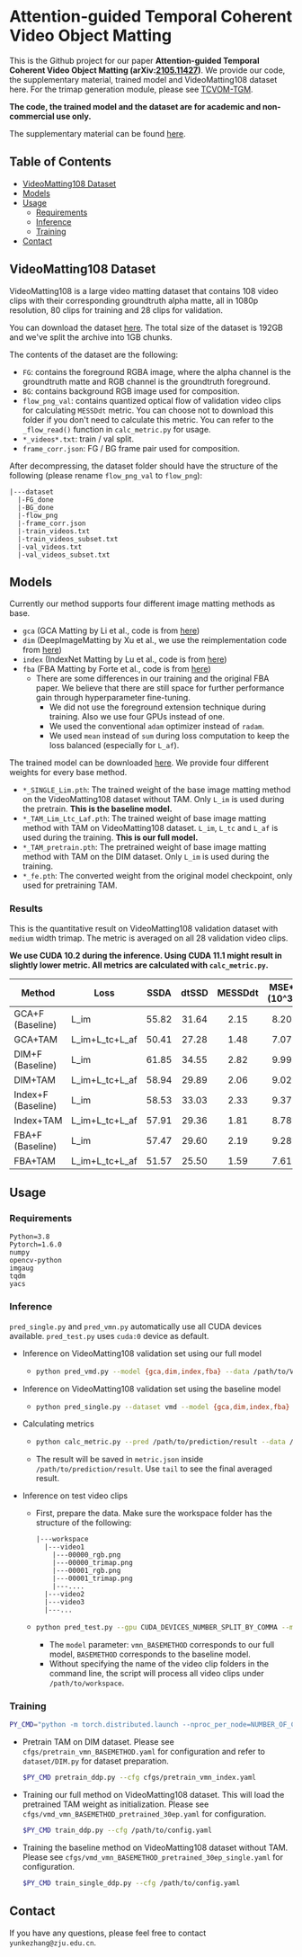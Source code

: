 # Attention-guided Temporal Coherent Video Object Matting

This is the Github project for our paper **Attention-guided Temporal Coherent Video Object Matting (arXiv:[2105.11427](https://arxiv.org/abs/2105.11427))**. We provide our code, the supplementary material, trained model and VideoMatting108 dataset here. For the trimap generation module, please see [TCVOM-TGM](https://github.com/yunkezhang/TCVOM-TGM).

**The code, the trained model and the dataset are for academic and non-commercial use only.**

The supplementary material can be found [here](https://1drv.ms/u/s!AuG441T6ysq5hWkSjlb29FSdM0Sc?e=LOCAHA).


## Table of Contents
  - [VideoMatting108 Dataset](#videomatting108-dataset)
  - [Models](#models)
  - [Usage](#usage)
    * [Requirements](#requirements)
    * [Inference](#inference)
    * [Training](#training)
  - [Contact](#contact)

## VideoMatting108 Dataset

VideoMatting108 is a large video matting dataset that contains 108 video clips with their corresponding groundtruth alpha matte, all in 1080p resolution, 80 clips for training and 28 clips for validation.

You can download the dataset [here](https://1drv.ms/u/s!AuG441T6ysq5g3pP5iTyOMRwUBDy?e=MdorID). The total size of the dataset is 192GB and we've split the archive into 1GB chunks.

The contents of the dataset are the following:

* ``FG``: contains the foreground RGBA image, where the alpha channel is the groundtruth matte and RGB channel is the groundtruth foreground.
* ``BG``: contains background RGB image used for composition.
* ``flow_png_val``: contains quantized optical flow of validation video clips for calculating ``MESSDdt`` metric. You can choose not to download this folder if you don't need to calculate this metric. You can refer to the `_flow_read()` function in `calc_metric.py` for usage.
* `*_videos*.txt`: train / val split.
* ``frame_corr.json``: FG / BG frame pair used for composition.

After decompressing, the dataset folder should have the structure of the following (please rename `flow_png_val` to `flow_png`):

```
|---dataset
  |-FG_done
  |-BG_done
  |-flow_png
  |-frame_corr.json
  |-train_videos.txt
  |-train_videos_subset.txt
  |-val_videos.txt
  |-val_videos_subset.txt
```

## Models

Currently our method supports four different image matting methods as base.

* `gca` (GCA Matting by Li et al., code is from [here](https://github.com/Yaoyi-Li/GCA-Matting))
* `dim` (DeepImageMatting by Xu et al., we use the reimplementation code from [here](https://github.com/poppinace/indexnet_matting))
* `index` (IndexNet Matting by Lu et al., code is from [here](https://github.com/poppinace/indexnet_matting))
* `fba` (FBA Matting by Forte et al., code is from [here](https://github.com/MarcoForte/FBA_Matting))
  * There are some differences in our training and the original FBA paper. We believe that there are still space for further performance gain through hyperparameter fine-tuning.
    * We did not use the foreground extension technique during training. Also we use four GPUs instead of one.
    * We used the conventional ``adam`` optimizer instead of ``radam``.
    * We used ``mean`` instead of ``sum`` during loss computation to keep the loss balanced (especially for `L_af`). 

The trained model can be downloaded [here](https://1drv.ms/u/s!AuG441T6ysq5hVLpbkAvbMaDNDmo?e=59i7f7). We provide four different weights for every base method.

* `*_SINGLE_Lim.pth`: The trained weight of the base image matting method on the VideoMatting108 dataset without TAM. Only `L_im` is used during the pretrain. **This is the baseline model.**
* `*_TAM_Lim_Ltc_Laf.pth`: The trained weight of base image matting method with TAM on VideoMatting108 dataset. `L_im`, `L_tc` and `L_af` is used during the training. **This is our full model.**
* `*_TAM_pretrain.pth`: The pretrained weight of base image matting method with TAM on the DIM dataset. Only `L_im` is used during the training.
* ``*_fe.pth``: The converted weight from the original model checkpoint, only used for pretraining TAM.

### Results

This is the quantitative result on VideoMatting108 validation dataset with `medium` width trimap. The metric is averaged on all 28 validation video clips.

**We use CUDA 10.2 during the inference. Using CUDA 11.1 might result in slightly lower metric. All metrics are calculated with ``calc_metric.py``.**

| Method             | Loss           | SSDA  | dtSSD | MESSDdt | MSE*(10^3) | mSAD  |
| ------------------ | -------------- | :---: | :---: | :-----: | :--------: | :---: |
| GCA+F (Baseline)   | L_im           | 55.82 | 31.64 |  2.15   |    8.20    | 40.85 |
| GCA+TAM            | L_im+L_tc+L_af | 50.41 | 27.28 |  1.48   |    7.07    | 37.65 |
| DIM+F (Baseline)   | L_im           | 61.85 | 34.55 |  2.82   |    9.99    | 44.38 |
| DIM+TAM            | L_im+L_tc+L_af | 58.94 | 29.89 |  2.06   |    9.02    | 43.28 |
| Index+F (Baseline) | L_im           | 58.53 | 33.03 |  2.33   |    9.37    | 43.53 |
| Index+TAM          | L_im+L_tc+L_af | 57.91 | 29.36 |  1.81   |    8.78    | 43.17 |
| FBA+F (Baseline)   | L_im           | 57.47 | 29.60 |  2.19   |    9.28    | 40.57 |
| FBA+TAM            | L_im+L_tc+L_af | 51.57 | 25.50 |  1.59   |    7.61    | 37.24 |

## Usage

### Requirements

```
Python=3.8
Pytorch=1.6.0
numpy
opencv-python
imgaug
tqdm
yacs
```

### Inference

`pred_single.py` and `pred_vmn.py` automatically use all CUDA devices available. `pred_test.py` uses `cuda:0` device as default.

* Inference on VideoMatting108 validation set using our full model

  * ```bash
    python pred_vmd.py --model {gca,dim,index,fba} --data /path/to/VideoMatting108dataset --load /path/to/weight.pth --trimap {wide,narrow,medium} --save /path/to/outdir
    ```

* Inference on VideoMatting108 validation set using the baseline model

  * ```bash
    python pred_single.py --dataset vmd --model {gca,dim,index,fba} --data /path/to/VideoMatting108dataset --load /path/to/weight.pth --trimap {wide,narrow,medium} --save /path/to/outdir
    ```

* Calculating metrics

  * ```bash
    python calc_metric.py --pred /path/to/prediction/result --data /path/to/VideoMatting108dataset
    ```

  * The result will be saved in `metric.json` inside `/path/to/prediction/result`. Use `tail` to see the final averaged result.

* Inference on test video clips

  * First, prepare the data. Make sure the workspace folder has the structure of the following:

    ```
    |---workspace
      |---video1
        |---00000_rgb.png
        |---00000_trimap.png
        |---00001_rgb.png
        |---00001_trimap.png
        |---....
      |---video2
      |---video3
      |---...
    ```

  * ```bash
    python pred_test.py --gpu CUDA_DEVICES_NUMBER_SPLIT_BY_COMMA --model {gca,vmn_gca,dim,vmn_dim,index,vmn_index,fba,vmn_fba} --data /path/to/workspace --load /path/to/weight.pth --save /path/to/outdir [video1] [video2] ...
    ```

    * The `model` parameter: `vmn_BASEMETHOD` corresponds to our full model, `BASEMETHOD` corresponds to the baseline model.
    * Without specifying the name of the video clip folders in the command line, the script will process all video clips under `/path/to/workspace`.

### Training

```bash
PY_CMD="python -m torch.distributed.launch --nproc_per_node=NUMBER_OF_CUDA_DEVICES"
```

* Pretrain TAM on DIM dataset. Please see `cfgs/pretrain_vmn_BASEMETHOD.yaml` for configuration and refer to `dataset/DIM.py` for dataset preparation.

  ```bash
  $PY_CMD pretrain_ddp.py --cfg cfgs/pretrain_vmn_index.yaml
  ```

* Training our full method on VideoMatting108 dataset. This will load the pretrained TAM weight as initialization. Please see `cfgs/vmd_vmn_BASEMETHOD_pretrained_30ep.yaml` for configuration.

  ```bash
  $PY_CMD train_ddp.py --cfg /path/to/config.yaml
  ```

* Training the baseline method on VideoMatting108 dataset without TAM. Please see `cfgs/vmd_vmn_BASEMETHOD_pretrained_30ep_single.yaml` for configuration.

  ```bash
  $PY_CMD train_single_ddp.py --cfg /path/to/config.yaml
  ```

## Contact

If you have any questions, please feel free to contact `yunkezhang@zju.edu.cn`.

